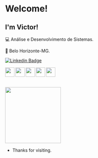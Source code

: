 
 # Welcome!

 

## I'm Victor!

 

:computer: Análise e Desenvolvimento de Sistemas.

:house_with_garden: Belo Horizonte-MG.
 
[![Linkedin Badge](https://img.shields.io/badge/-LinkedIn-blue?style=flat-square&logo=Linkedin&logoColor=white&link=https://www.linkedin.com/in/victor-werneck-gomes-6014a918a/)](https://www.linkedin.com/in/victor-werneck-gomes-6014a918a/)
<div style="display inline_block">
<img align = left height ="30" width ="30" src="https://cdn.jsdelivr.net/gh/devicons/devicon/icons/csharp/csharp-original.svg" />
<img align = left height ="30" width ="30" src="https://cdn.jsdelivr.net/gh/devicons/devicon/icons/html5/html5-original.svg" />
<img align = left height ="30" width ="30" src="https://cdn.jsdelivr.net/gh/devicons/devicon/icons/dot-net/dot-net-original.svg" />
<img align = left height ="30" width ="30" src="https://cdn.jsdelivr.net/gh/devicons/devicon/icons/java/java-original-wordmark.svg" />
<img align = left height ="30" width ="30" src="https://cdn.jsdelivr.net/gh/devicons/devicon/icons/python/python-original-wordmark.svg" /> 
</div>
<br>

##
<br>

  <img height="180em" src="https://github-readme-stats.vercel.app/api/top-langs/?username=VWGomes&layout=compact&langs_count=7&theme=dracula"/>


- Thanks for visiting.



<!---
VWGomes/VWGomes is a ✨ special ✨ repository because its `README.md` (this file) appears on your GitHub profile.
You can click the Preview link to take a look at your changes.
--->

